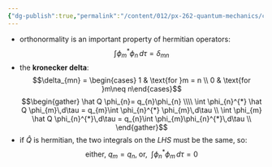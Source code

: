 ```yaml
---
{"dg-publish":true,"permalink":"/content/012/px-262-quantum-mechanics/c-the-basic-postulates/px-262-c3-orthonormality/","created":"2024-11-25T10:50:32.000+00:00","updated":"2024-11-26T01:07:14.124+00:00"}
---
```


- orthonormality is an important property of hermitian operators: 
  $$\int \phi_{m}^{*} \phi_{n}\,d\tau = \delta_{mn}$$
- the **kronecker delta**: 
  $$\delta_{mn} = \begin{cases} 1 & \text{for }m = n \\ 0 & \text{for }m\neq n\end{cases}$$
$$\begin{gather}
	\hat Q \phi_{n}= q_{n}\phi_{n} \\\\
	\int \phi_{n}^{*} \hat Q \phi_{m}\,d\tau = q_{m}\int \phi_{n}^{*} \phi_{m}\,d\tau \\
	\int \phi_{m} \hat Q \phi_{n}^{*}\,d\tau = q_{n}\int \phi_{m}\phi_{n}^{*}\,d\tau \\
\end{gather}$$
- if $\hat Q$ is hermitian, the two integrals on the $LHS$ must be the same, so: 
  $$\text{either, } q_{m}= q_{n}, \;\text{or, }\; \int\phi_{n}^{*}\phi_{m}\,d\tau = 0$$

